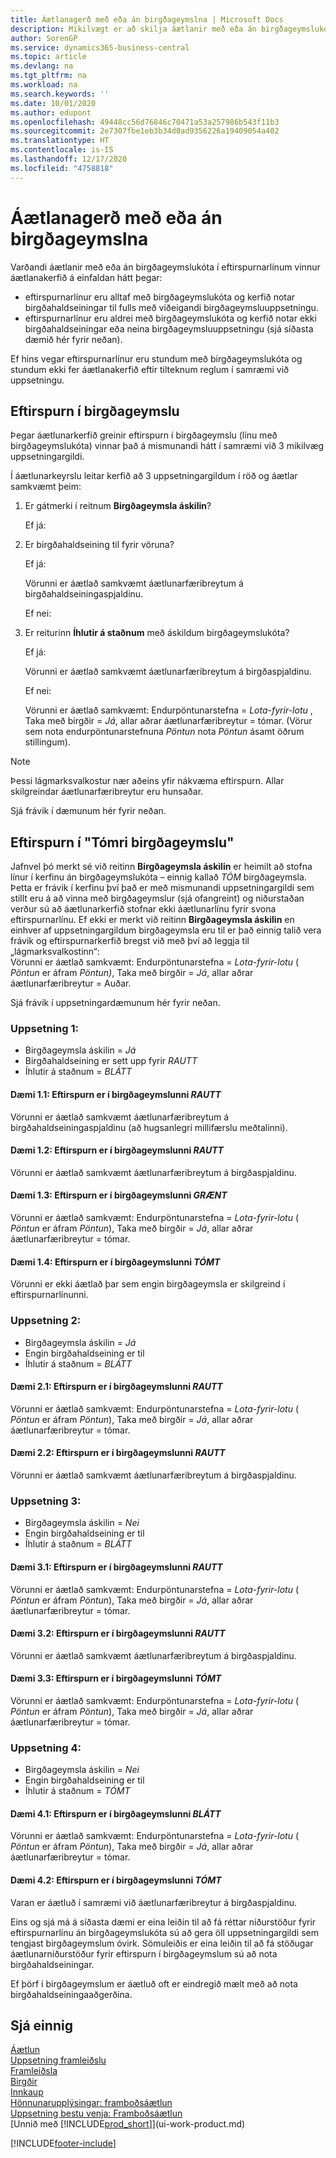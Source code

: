 ```yaml
---
title: Áætlanagerð með eða án birgðageymslna | Microsoft Docs
description: Mikilvægt er að skilja áætlanir með eða án birgðageymslukóta í eftirspurnarlínum.
author: SorenGP
ms.service: dynamics365-business-central
ms.topic: article
ms.devlang: na
ms.tgt_pltfrm: na
ms.workload: na
ms.search.keywords: ''
ms.date: 10/01/2020
ms.author: edupont
ms.openlocfilehash: 49448cc56d76846c70471a53a257986b543f11b3
ms.sourcegitcommit: 2e7307fbe1eb3b34d0ad9356226a19409054a402
ms.translationtype: HT
ms.contentlocale: is-IS
ms.lasthandoff: 12/17/2020
ms.locfileid: "4758818"
---
```

# <a name="planning-with-or-without-locations"></a>Áætlanagerð með eða án birgðageymslna
Varðandi áætlanir með eða án birgðageymslukóta í eftirspurnarlínum vinnur áætlanakerfið á einfaldan hátt þegar:  

-   eftirspurnarlínur eru alltaf með birgðageymslukóta og kerfið notar birgðahaldseiningar til fulls með viðeigandi birgðageymsluuppsetningu.  
-   eftirspurnarlínur eru aldrei með birgðageymslukóta og kerfið notar ekki birgðahaldseiningar eða neina birgðageymsluuppsetningu (sjá síðasta dæmið hér fyrir neðan).  

Ef hins vegar eftirspurnarlínur eru stundum með birgðageymslukóta og stundum ekki fer áætlanakerfið eftir tilteknum reglum í samræmi við uppsetningu.  

## <a name="demand-at-location"></a>Eftirspurn í birgðageymslu  
Þegar áætlunarkerfið greinir eftirspurn í birgðageymslu (línu með birgðageymslukóta) vinnar það á mismunandi hátt í samræmi við 3 mikilvæg uppsetningargildi.  

Í áætlunarkeyrslu leitar kerfið að 3 uppsetningargildum í röð og áætlar samkvæmt þeim:  

1.  Er gátmerki í reitnum **Birgðageymsla áskilin**?  

    Ef já:  

2.  Er birgðahaldseining til fyrir vöruna?  

    Ef já:  

    Vörunni er áætlað samkvæmt áætlunarfæribreytum á birgðahaldseiningaspjaldinu.  

    Ef nei:  

3.  Er reiturinn **Íhlutir á staðnum** með áskildum birgðageymslukóta?  

    Ef já:  

    Vörunni er áætlað samkvæmt áætlunarfæribreytum á birgðaspjaldinu.  

    Ef nei:  

    Vörunni er áætlað samkvæmt: Endurpöntunarstefna =  *Lota-fyrir-lotu* , Taka með birgðir =  *Já*, allar aðrar áætlunarfæribreytur = tómar. (Vörur sem nota endurpöntunarstefnuna  *Pöntun* nota  *Pöntun* ásamt öðrum stillingum).  

> [!NOTE]  
>  Þessi lágmarksvalkostur nær aðeins yfir nákvæma eftirspurn. Allar skilgreindar áætlunarfæribreytur eru hunsaðar.  

Sjá frávik í dæmunum hér fyrir neðan.  

## <a name="demand-at-blank-location"></a>Eftirspurn í "Tómri birgðageymslu"  
Jafnvel þó merkt sé við reitinn **Birgðageymsla áskilin** er heimilt að stofna línur í kerfinu án birgðageymslukóta – einnig kallað *TÓM* birgðageymsla. Þetta er frávik í kerfinu því það er með mismunandi uppsetningargildi sem stillt eru á að vinna með birgðageymslur (sjá ofangreint) og niðurstaðan verður sú að áætlunarkerfið stofnar ekki áætlunarlínu fyrir svona eftirspurnarlínu. Ef ekki er merkt við reitinn **Birgðageymsla áskilin** en einhver af uppsetningargildum birgðageymsla eru til er það einnig talið vera frávik og eftirspurnarkerfið bregst við með því að leggja til „lágmarksvalkostinn“:   
Vörunni er áætlað samkvæmt: Endurpöntunarstefna =  *Lota-fyrir-lotu* ( *Pöntun* er áfram *Pöntun)*, Taka með birgðir =  *Já*, allar aðrar áætlunarfæribreytur = Auðar.  

Sjá frávik í uppsetningardæmunum hér fyrir neðan.  

### <a name="setup-1"></a>Uppsetning 1:  

-   Birgðageymsla áskilin = *Já*  
-   Birgðahaldseining er sett upp fyrir  *RAUTT*  
-   Íhlutir á staðnum =  *BLÁTT*  

#### <a name="case-11-demand-is-at--red-location"></a>Dæmi 1.1: Eftirspurn er í birgðageymslunni  *RAUTT*  

Vörunni er áætlað samkvæmt áætlunarfæribreytum á birgðahaldseiningaspjaldinu (að hugsanlegri millifærslu meðtalinni).  

#### <a name="case-12-demand-is-at--blue-location"></a>Dæmi 1.2: Eftirspurn er í birgðageymslunni  *RAUTT*  

Vörunni er áætlað samkvæmt áætlunarfæribreytum á birgðaspjaldinu.  

#### <a name="case-13-demand-is-at--green-location"></a>Dæmi 1.3: Eftirspurn er í birgðageymslunni  *GRÆNT*  

Vörunni er áætlað samkvæmt: Endurpöntunarstefna =  *Lota-fyrir-lotu* ( *Pöntun* er áfram  *Pöntun*), Taka með birgðir =  *Já*, allar aðrar áætlunarfæribreytur = tómar.  

#### <a name="case-14-demand-is-at--blank-location"></a>Dæmi 1.4: Eftirspurn er í birgðageymslunni  *TÓMT*  

Vörunni er ekki áætlað þar sem engin birgðageymsla er skilgreind í eftirspurnarlínunni.  

### <a name="setup-2"></a>Uppsetning 2:  

-   Birgðageymsla áskilin = *Já*  
-   Engin birgðahaldseining er til  
-   Íhlutir á staðnum =  *BLÁTT*  

#### <a name="case-21-demand-is-at--red-location"></a>Dæmi 2.1: Eftirspurn er í birgðageymslunni  *RAUTT*  

Vörunni er áætlað samkvæmt: Endurpöntunarstefna =  *Lota-fyrir-lotu* ( *Pöntun* er áfram  *Pöntun*), Taka með birgðir =  *Já*, allar aðrar áætlunarfæribreytur = tómar.  

#### <a name="case-22-demand-is-at--blue-location"></a>Dæmi 2.2: Eftirspurn er í birgðageymslunni  *RAUTT*  

Vörunni er áætlað samkvæmt áætlunarfæribreytum á birgðaspjaldinu.  

### <a name="setup-3"></a>Uppsetning 3:  

-   Birgðageymsla áskilin = *Nei*  
-   Engin birgðahaldseining er til  
-   Íhlutir á staðnum =  *BLÁTT*  

#### <a name="case-31-demand-is-at--red-location"></a>Dæmi 3.1: Eftirspurn er í birgðageymslunni  *RAUTT*  

Vörunni er áætlað samkvæmt: Endurpöntunarstefna =  *Lota-fyrir-lotu* ( *Pöntun* er áfram  *Pöntun*), Taka með birgðir =  *Já*, allar aðrar áætlunarfæribreytur = tómar.  

#### <a name="case-32-demand-is-at--blue-location"></a>Dæmi 3.2: Eftirspurn er í birgðageymslunni  *RAUTT*  

Vörunni er áætlað samkvæmt áætlunarfæribreytum á birgðaspjaldinu.  

#### <a name="case-33-demand-is-at--blank-location"></a>Dæmi 3.3: Eftirspurn er í birgðageymslunni  *TÓMT*  

Vörunni er áætlað samkvæmt: Endurpöntunarstefna =  *Lota-fyrir-lotu* ( *Pöntun* er áfram  *Pöntun*), Taka með birgðir =  *Já*, allar aðrar áætlunarfæribreytur = tómar.  

### <a name="setup-4"></a>Uppsetning 4:  

-   Birgðageymsla áskilin = *Nei*  
-   Engin birgðahaldseining er til  
-   Íhlutir á staðnum =  *TÓMT*  

#### <a name="case-41-demand-is-at--blue-location"></a>Dæmi 4.1: Eftirspurn er í birgðageymslunni  *BLÁTT*  

Vörunni er áætlað samkvæmt: Endurpöntunarstefna =  *Lota-fyrir-lotu* ( *Pöntun* er áfram  *Pöntun*), Taka með birgðir =  *Já*, allar aðrar áætlunarfæribreytur = tómar.  

#### <a name="case-42-demand-is-at--blank-location"></a>Dæmi 4.2: Eftirspurn er í birgðageymslunni  *TÓMT*  

Varan er áætluð í samræmi við áætlunarfæribreytur á birgðaspjaldinu.  

Eins og sjá má á síðasta dæmi er eina leiðin til að fá réttar niðurstöður fyrir eftirspurnarlínu án birgðageymslukóta sú að gera öll uppsetningargildi sem tengjast birgðageymslum óvirk. Sömuleiðis er eina leiðin til að fá stöðugar áætlunarniðurstöður fyrir eftirspurn í birgðageymslum sú að nota birgðahaldseiningar.  

Ef þörf í birgðageymslum er áætluð oft er eindregið mælt með að nota birgðahaldseiningaaðgerðina.  

## <a name="see-also"></a>Sjá einnig
[Áætlun](production-planning.md)    
[Uppsetning framleiðslu](production-configure-production-processes.md)  
[Framleiðsla](production-manage-manufacturing.md)    
[Birgðir](inventory-manage-inventory.md)  
[Innkaup](purchasing-manage-purchasing.md)  
[Hönnunarupplýsingar: framboðsáætlun](design-details-supply-planning.md)   
[Uppsetning bestu venja: Framboðsáætlun](setup-best-practices-supply-planning.md)  
[Unnið með [!INCLUDE[prod_short](includes/prod_short.md)]](ui-work-product.md)  


[!INCLUDE[footer-include](includes/footer-banner.md)]